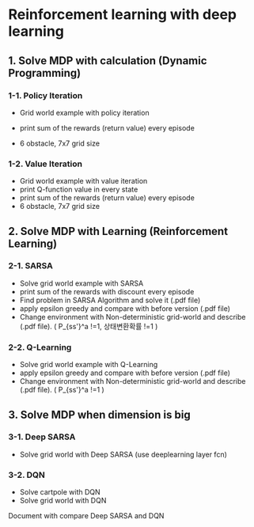 # Reinforcement learning with deep learning



## 1. Solve MDP with calculation (Dynamic Programming)

### 1-1. Policy Iteration

- Grid world example with policy iteration

- print sum of the rewards (return value) every episode

- 6 obstacle, 7x7 grid size

  

### 1-2. Value Iteration

- Grid world example with value iteration
- print Q-function value in every state
- print sum of the rewards (return value) every episode
- 6 obstacle, 7x7 grid size



## 2. Solve MDP with Learning (Reinforcement Learning)



### 2-1. SARSA

- Solve grid world example with SARSA
- print sum of the rewards with discount every episode
- Find problem in SARSA Algorithm and solve it (.pdf file)
- apply epsilon greedy and compare with before version (.pdf file)
- Change environment with Non-deterministic grid-world and describe (.pdf file).  ( P_{ss'}^a !=1, 상태변환확률 !=1 )



### 2-2. Q-Learning

- Solve grid world example with Q-Learning
- apply epsilon greedy and compare with before version (.pdf file)
- Change environment with Non-deterministic grid-world and describe (.pdf file).  ( P_{ss'}^a !=1 )



## 3. Solve MDP when dimension is big



### 3-1. Deep SARSA

- Solve grid world with Deep SARSA (use deeplearning layer fcn)



### 3-2. DQN

- Solve cartpole with DQN
- Solve grid world with DQN

Document with compare Deep SARSA and DQN





